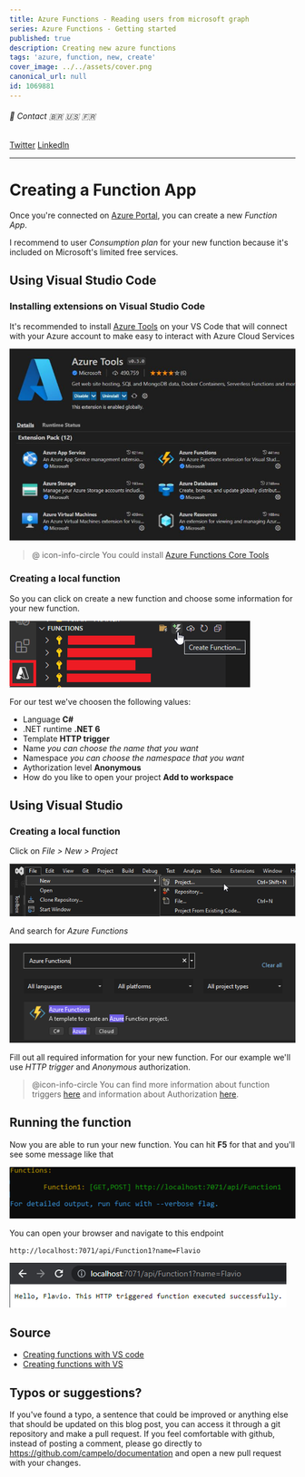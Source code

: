```yaml
---
title: Azure Functions - Reading users from microsoft graph
series: Azure Functions - Getting started
published: true
description: Creating new azure functions
tags: 'azure, function, new, create'
cover_image: ../../assets/cover.png
canonical_url: null
id: 1069881
---
```


###### :postbox: Contact :brazil: :us: :fr:

[Twitter](https://twitter.com/campelo87)
[LinkedIn](https://www.linkedin.com/in/flavio-campelo/?locale=en_US)

---

# Creating a Function App

Once you're connected on [Azure Portal](https://portal.azure.com/), you can create a new *Function App*. 

I recommend to user *Consumption plan* for your new function because it's included on Microsoft's limited free services.

## Using Visual Studio Code

### Installing extensions on Visual Studio Code

It's recommended to install [Azure Tools](https://marketplace.visualstudio.com/items?itemName=ms-vscode.vscode-node-azure-pack) on your VS Code that will connect with your Azure account to make easy to interact with Azure Cloud Services

![Image 1](./assets/img1.jpg)

> @ icon-info-circle 
> You could install [Azure Functions Core Tools](https://docs.microsoft.com/en-us/azure/azure-functions/functions-run-local?tabs=v4%2Cwindows%2Ccsharp%2Cportal%2Cbash)

### Creating a local function

So you can click on create a new function and choose some information for your new function.

![Image 4](./assets/img4.png)

For our test we've choosen the following values:

- Language **C#**
- .NET runtime **.NET 6**
- Template **HTTP trigger**
- Name *you can choose the name that you want*
- Namespace *you can choose the namespace that you want*
- Aythorization level **Anonymous**
- How do you like to open your project **Add to workspace**

## Using Visual Studio

### Creating a local function

Click on *File > New > Project*

![Image 2](./assets/img2.png)

And search for *Azure Functions*

![Image 3](./assets/img3.png)

Fill out all required information for your new function. For our example we'll use *HTTP trigger* and *Anonymous* authorization.

> @icon-info-circle 
> You can find more information about function triggers [here](https://docs.microsoft.com/en-us/azure/azure-functions/functions-triggers-bindings) and information about Authorization [here](https://docs.microsoft.com/en-us/azure/azure-functions/functions-bindings-http-webhook-trigger?tabs=in-process%2Cfunctionsv2&pivots=programming-language-csharp#authorization-keys).

## Running the function

Now you are able to run your new function. You can hit **F5** for that and you'll see some message like that

![Image 5](./assets/img5.png)

You can open your browser and navigate to this endpoint

```
http://localhost:7071/api/Function1?name=Flavio
```

![Image 6](./assets/img6.png)

## Source
- [Creating functions with VS code](https://docs.microsoft.com/en-us/azure/azure-functions/create-first-function-vs-code-csharp)
- [Creating functions with VS](https://docs.microsoft.com/en-us/azure/azure-functions/functions-create-your-first-function-visual-studio)

## Typos or suggestions?

If you've found a typo, a sentence that could be improved or anything else that should be updated on this blog post, you can access it through a git repository and make a pull request. If you feel comfortable with github, instead of posting a comment, please go directly to https://github.com/campelo/documentation and open a new pull request with your changes.